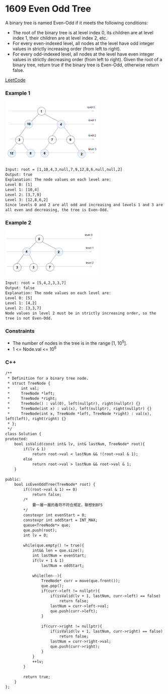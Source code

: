 # 1609 Even Odd Tree

A binary tree is named Even-Odd if it meets the following conditions:

* The root of the binary tree is at level index 0, its children are at level index 1, their children are at level index 2, etc.
* For every even-indexed level, all nodes at the level have odd integer values in strictly increasing order (from left to right).
* For every odd-indexed level, all nodes at the level have even integer values in strictly decreasing order (from left to right).
Given the root of a binary tree, return true if the binary tree is Even-Odd, otherwise return false.

[LeetCode](https://leetcode.cn/problems/even-odd-tree/description/)

### Example 1

<img src="img/1609_1.png" width = "300"/>

```
Input: root = [1,10,4,3,null,7,9,12,8,6,null,null,2]
Output: true
Explanation: The node values on each level are:
Level 0: [1]
Level 1: [10,4]
Level 2: [3,7,9]
Level 3: [12,8,6,2]
Since levels 0 and 2 are all odd and increasing and levels 1 and 3 are all even and decreasing, the tree is Even-Odd.
```

### Example 2

<img src="img/1609_2.png" width = "300"/>

```
Input: root = [5,4,2,3,3,7]
Output: false
Explanation: The node values on each level are:
Level 0: [5]
Level 1: [4,2]
Level 2: [3,3,7]
Node values in level 2 must be in strictly increasing order, so the tree is not Even-Odd.
```

### Constraints

* The number of nodes in the tree is in the range [1, 10<sup>5</sup>].
* 1 <= Node.val <= 10<sup>6</sup>

### C++ 

```
/**
 * Definition for a binary tree node.
 * struct TreeNode {
 *     int val;
 *     TreeNode *left;
 *     TreeNode *right;
 *     TreeNode() : val(0), left(nullptr), right(nullptr) {}
 *     TreeNode(int x) : val(x), left(nullptr), right(nullptr) {}
 *     TreeNode(int x, TreeNode *left, TreeNode *right) : val(x), left(left), right(right) {}
 * };
 */
class Solution {
protected:
    bool isValid(const int& lv, int& lastNum, TreeNode* root){
        if(lv & 1)
            return root->val < lastNum && !(root->val & 1);
        else
            return root->val > lastNum && root->val & 1;
    }

public:
    bool isEvenOddTree(TreeNode* root) {
        if((root->val & 1) == 0)
            return false;
        /*
            要一層一層的看符不符合規定，聯想到BFS
        */
        constexpr int evenStart = 0;
        constexpr int oddStart = INT_MAX;
        queue<TreeNode*> que;
        que.push(root);
        int lv = 0;

        while(que.empty() != true){
            int&& len = que.size();
            int lastNum = evenStart;
            if(lv + 1 & 1)
                lastNum = oddStart;

            while(len--){
                TreeNode* curr = move(que.front());
                que.pop();
                if(curr->left != nullptr){
                    if(isValid(lv + 1, lastNum, curr->left) == false)
                        return false;
                    lastNum = curr->left->val;
                    que.push(curr->left);
                }

                if(curr->right != nullptr){
                    if(isValid(lv + 1, lastNum, curr->right) == false)
                        return false;
                    lastNum = curr->right->val;
                    que.push(curr->right);
                }
            }
            ++lv;
        }

        return true;        
    }
};
```
